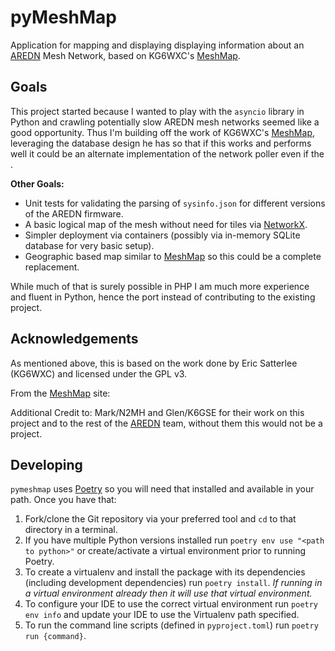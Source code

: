 pyMeshMap
=========

Application for mapping and displaying displaying information about an
[AREDN](https://arednmesh.org/) Mesh Network, based on KG6WXC's
[MeshMap](https://gitlab.kg6wxc.net/mesh/meshmap).

Goals
-----

This project started because I wanted to play with the `asyncio` library in
Python and crawling potentially slow AREDN mesh networks seemed like a good
opportunity.  Thus I'm building off the work of KG6WXC's
[MeshMap](https://gitlab.kg6wxc.net/mesh/meshmap), leveraging the database
design he has so that if this works and performs well it could be an alternate
implementation of the network poller even if the .

**Other Goals:**

* Unit tests for validating the parsing of `sysinfo.json` for different versions
of the AREDN firmware.
* A basic logical map of the mesh without need for tiles via
[NetworkX](https://networkx.github.io/documentation/stable/index.html).
* Simpler deployment via containers (possibly via in-memory SQLite database for
very basic setup).
* Geographic based map similar to
[MeshMap](https://gitlab.kg6wxc.net/mesh/meshmap) so this could be a complete
replacement.

While much of that is surely possible in PHP I am much more experience and
fluent in Python, hence the port instead of contributing to the existing
project.


Acknowledgements
----------------

As mentioned above, this is based on the work done by Eric Satterlee (KG6WXC)
and licensed under the GPL v3.

From the [MeshMap](https://gitlab.kg6wxc.net/mesh/meshmap) site:

Additional Credit to: Mark/N2MH and Glen/K6GSE for their work on this project
and to the rest of the [AREDN](https://arednmesh.org/) team, without them this
would not be a project.


Developing
----------

`pymeshmap` uses [Poetry](https://python-poetry.org/) so you will
need that installed and available in your path.  Once you have that:

1. Fork/clone the Git repository via your preferred tool and `cd` to that
directory in a terminal.
2. If you have multiple Python versions installed run `poetry env use "<path to
python>"`
or create/activate a virtual environment prior to running Poetry.
3. To create a virtualenv and install the package with its dependencies
(including development dependencies) run `poetry install`.  *If running in a
virtual environment already then it will use that virtual environment.*
4. To configure your IDE to use the correct virtual environment run `poetry env
info` and update your IDE to use the Virtualenv path specified.
5. To run the command line scripts (defined in `pyproject.toml`) run `poetry run
{command}`.
